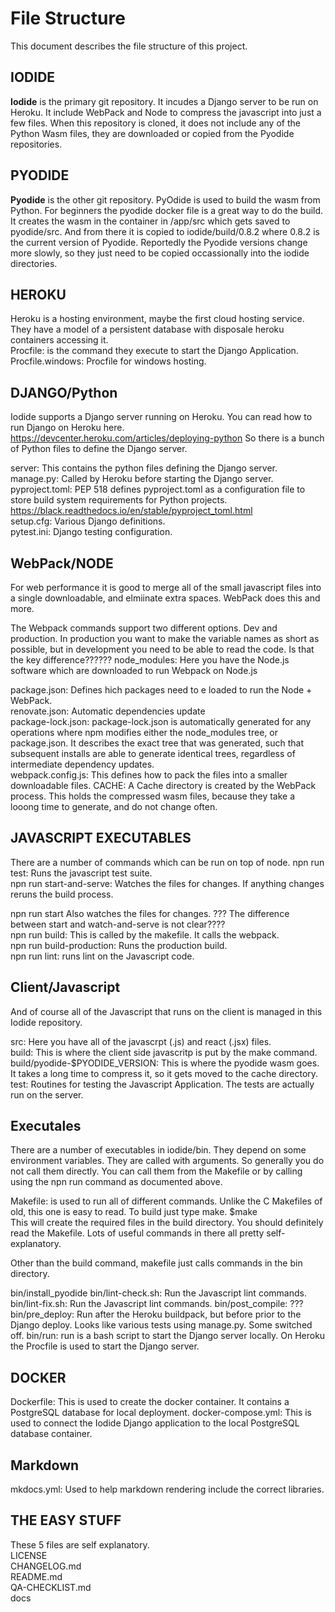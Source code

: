 # File Structure

This document describes the file structure of this project. 

## IODIDE

**Iodide** is the primary git repository. It incudes a Django server to be
run on Heroku. It include WebPack and Node to compress the javascript into
just a few files. When this repository is cloned, it does not
include any of the Python Wasm
files, they are downloaded or copied from the Pyodide repositories. 


## PYODIDE
**Pyodide** is the other git repository. PyOdide is used to build the wasm from
Python.  For beginners the pyodide docker file is a
great way to do the build.  It
creates the wasm in the container in /app/src which gets saved to pyodide/src.
And from there it is copied to iodide/build/0.8.2 where 0.8.2 is the
current version of Pyodide. 
Reportedly the Pyodide versions change more slowly, so they just
need to be copied occassionally into the iodide directories.


## HEROKU
Heroku is a hosting environment, maybe the first cloud hosting service.
They have a model of a persistent database with disposale heroku containers
accessing it.    
Procfile: is the command they execute to start the Django Application.  
Procfile.windows: Procfile for windows hosting.


## DJANGO/Python
Iodide supports a Django server running on Heroku. You can read how to run
Django on Heroku here.
https://devcenter.heroku.com/articles/deploying-python
So there is a bunch of Python files to define the Django server.  

server: This contains the python files defining the Django server.  
manage.py:  Called by Heroku before starting the Django server.  
pyproject.toml: PEP 518 defines pyproject.toml as a configuration file to
store build system requirements for Python projects.  
https://black.readthedocs.io/en/stable/pyproject_toml.html  
setup.cfg: Various Django definitions.  
pytest.ini: Django testing configuration.

## WebPack/NODE
For web performance
it is good to merge all of the small javascript
files into a single downloadable, and elmiinate extra spaces.
WebPack does this and more.

The Webpack commands support two different options.  Dev and production.
In production you want to make the variable names as short as possible,
but in development you need to be able to read the code.  Is that the
key difference??????
node_modules: Here you have the Node.js software which are downloaded to run
Webpack on Node.js   

package.json: Defines hich packages need to e loaded to run the Node +
WebPack.  
renovate.json: Automatic dependencies update  
package-lock.json: package-lock.json is automatically generated for any
operations where npm modifies either the node_modules tree, or package.json.
It describes the exact tree that was generated, such that subsequent
installs are able to generate identical trees,
regardless of intermediate dependency updates.  
webpack.config.js:  This defines how to pack the files into a smaller
downloadable files.
CACHE: A Cache directory is created by the WebPack process.  This holds
the compressed wasm files, because they take a looong time to generate, and do
not change often. 

## JAVASCRIPT EXECUTABLES
There are a number of commands which can be run on top of node.
npn run test: Runs the javascript test suite.    
npn run start-and-serve: Watches the files for changes.  If anything
changes reruns the build process.  

npn run start Also watches the files for changes.
??? The difference between start and watch-and-serve is not clear????  
npn run build: This is called by the makefile.  It calls the webpack.  
npn run build-production: Runs the production build.  
npn run lint: runs lint on the Javascript code.  


## Client/Javascript
And of course all of the Javascript that runs on the client is managed in this 
Iodide repository. 

src: Here you have all of the javascrpt (.js) and react (.jsx) files.  
build: This is where the client side javascritp is put by the make command.  
build/pyodide-$PYODIDE_VERSION: This is where the pyodide wasm goes.  It
takes a long time to compress it, so it gets moved to the cache directory.  
test: Routines for testing the Javascript Application.  The tests are actually
run on the server. 


## Executales
There are a number of executables in iodide/bin.  They depend on some
environment variables.  They are called with arguments. So generally you
do not call them directly.  You can call them from the Makefile or by
calling using the npn run command as documented above. 

Makefile: is used to run all of different commands.   Unlike the C Makefiles of
old, this one is easy to read. To build just type make.
   $make  
This will create the required files in the build directory. 
You should definitely read the Makefile.  Lots of useful commands in there
all pretty self-explanatory. 


Other than the build command, makefile  just calls commands
in the bin directory.    
   
bin/install_pyodide
bin/lint-check.sh: Run the Javascript lint commands. 
bin/lint-fix.sh: Run the Javascript lint commands. 
bin/post_compile: ???
bin/pre_deploy: Run after the Heroku buildpack, but before prior to the Django
deploy.  Looks like various tests using manage.py. Some switched off.
bin/run: run is a bash script to start the Django server locally.
On Heroku the Procfile is used to start the Django server.

## DOCKER
Dockerfile: This is used to create the docker container.  It contains a
PostgreSQL database for local deployment. 
docker-compose.yml: This is used to connect the Iodide Django application
to the local PostgreSQL database container.

## Markdown
mkdocs.yml: Used to help markdown rendering include the correct libraries. 

## THE EASY STUFF
These 5 files are self explanatory.  
LICENSE  
CHANGELOG.md  
README.md  
QA-CHECKLIST.md  
docs


